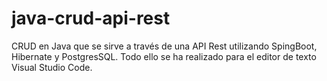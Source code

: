 # java-crud-api-rest
CRUD en Java que se sirve a través de una API Rest utilizando SpingBoot, Hibernate y PostgresSQL.
Todo ello se ha realizado para el editor de texto Visual Studio Code.
